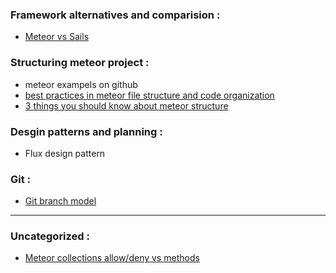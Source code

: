 ### Framework alternatives and comparision :
- [Meteor vs Sails][meteor-sails]

### Structuring meteor project :
- meteor exampels on github
- [best practices in meteor file structure and code organization ][meteor-structure-01]
- [3 things you should know about meteor structure][meteor-structure-02]
 
### Desgin patterns and planning :
- Flux design pattern

### Git :
- [Git branch model][git-branch-model]

----------------

### Uncategorized : 
- [Meteor collections allow/deny vs methods][collection-access-vs-methods]




[meteor-sails]: http://stackoverflow.com/questions/22202286/sails-js-vs-meteor-what-are-the-advantages-of-both
[meteor-structure-01]: http://fourkitchens.com/blog/article/structuring-meteor-applications
[meteor-structure-02]:https://www.codementor.io/meteor/tutorial/3-things-know-structure-meteor-application
[collection-access-vs-methods]:https://www.discovermeteor.com/blog/meteor-methods-client-side-operations/
[git-branch-model]:http://nvie.com/posts/a-successful-git-branching-model/
